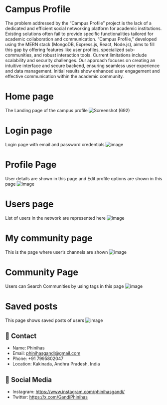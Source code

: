 # Campus Profile
The problem addressed by the “Campus Profile” project is the lack of a dedicated and efficient social networking platform for academic institutions. Existing solutions often fail to provide specific functionalities tailored for academic collaboration and communication. “Campus Profile,” developed using the MERN stack (MongoDB, Express.js, React, Node.js), aims to fill this gap by offering features like user profiles, specialized sub-communities, and robust interaction tools. Current limitations include scalability and security challenges. Our approach focuses on creating an intuitive interface and secure backend, ensuring seamless user experience and data management. Initial results show enhanced user engagement and effective communication within the academic community.
# Home page
The Landing page of the campus profile
![Screenshot (692)](https://github.com/user-attachments/assets/556e7225-74c5-4efd-a4e4-0d14c4fc8637)

#  Login page
Login page with email and password credentials
![image](https://github.com/user-attachments/assets/4781ff06-4223-4d60-a374-48473dcf2040)

# Profile Page
User details are shown in this page and Edit profile options are shown in this page
![image](https://github.com/user-attachments/assets/e8344f9e-c407-4d01-a78f-c1941a4d6b2a)

# Users page
List of users in the network are represented here
![image](https://github.com/user-attachments/assets/516be28e-5b36-44fa-92d5-c52c62ee0d9a)

# My community page
This is the page where user’s channels are shown
![image](https://github.com/user-attachments/assets/42934b45-9c8f-49b7-9266-5f190a1933d6)

# Community Page
Users can Search Communities by using tags in this page
![image](https://github.com/user-attachments/assets/d6da0397-45f0-4b2c-8af2-a5590ab8da01)

# Saved posts
This page shows saved posts of users
![image](https://github.com/user-attachments/assets/7416900f-48db-4e0d-b5fe-b72e1166932e)


## 👥 Contact

- Name: Phinihas
- Email: phinihasgandi@gmail.com
- Phone: +91 7995802047
- Location: Kakinada, Andhra Pradesh, India

## 📱 Social Media

- Instagram: https://www.instagram.com/phinihasgandi/
- Twitter: https://x.com/GandiPhinihas

